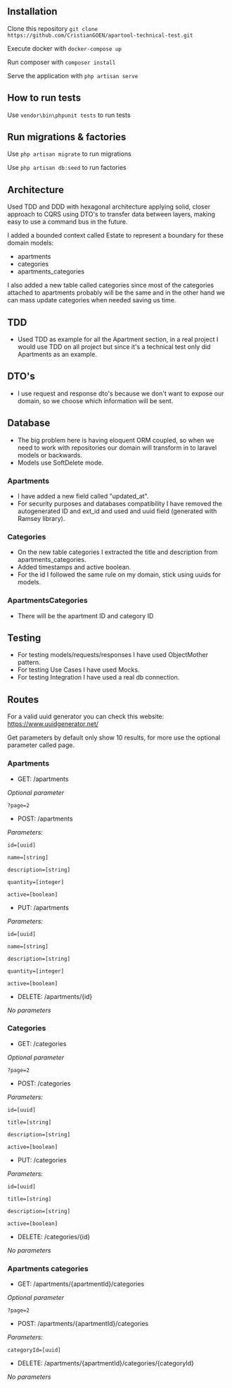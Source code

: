 ## Installation
Clone this repository `git clone https://github.com/CristianGOEN/apartool-technical-test.git`

Execute docker with `docker-compose up`

Run composer with `composer install`

Serve the application with `php artisan serve`

## How to run tests
Use `vendor\bin\phpunit tests` to run tests

## Run migrations & factories
Use `php artisan migrate` to run migrations

Use `php artisan db:seed` to run factories


## Architecture
Used TDD and DDD with hexagonal architecture applying solid, closer approach to CQRS using DTO's to transfer data between layers, making easy to use a command bus in the future.

I added a bounded context called Estate to represent a boundary for these domain models:

- apartments
- categories
- apartments_categories

I also added a new table called categories since most of the categories attached to apartments probably will be the same and in the other hand we can mass update categories when needed saving us time.

## TDD
- Used TDD as example for all the Apartment section, in a real project I would use TDD on all project but since it's a technical test only did Apartments as an example.

## DTO's
- I use request and response dto's because we don't want to expose our domain, so we choose which information will be sent.

## Database
- The big problem here is having eloquent ORM coupled, so when we need to work with repositories our domain will transform in to laravel models or backwards.
- Models use SoftDelete mode.


### Apartments
- I have added a new field called "updated_at".
- For security purposes and databases compatibility I have removed the autogenerated ID and ext_id and used and uuid field (generated with Ramsey library).

### Categories
- On the new table categories I extracted the title and description from apartments_categories.
- Added timestamps and active boolean.
- For the id I followed the same rule on my domain, stick using uuids for models.

### ApartmentsCategories
- There will be the apartment ID and category ID


## Testing
- For testing models/requests/responses I have used ObjectMother pattern.
- For testing Use Cases I have used Mocks.
- For testing Integration I have used a real db connection.

## Routes
For a valid uuid generator you can check this website: https://www.uuidgenerator.net/

Get parameters by default only show 10 results, for more use the optional parameter called page.
### Apartments
- GET: /apartments

_Optional parameter_
```
?page=2
```

- POST: /apartments

_Parameters:_
```
id=[uuid]
```
```
name=[string]
```
```
description=[string]
```
```
quantity=[integer]
```
```
active=[boolean]
```
- PUT: /apartments

_Parameters:_
```
id=[uuid]
```
```
name=[string]
```
```
description=[string]
```
```
quantity=[integer]
```
```
active=[boolean]
```
- DELETE: /apartments/{id}

_No parameters_



### Categories
- GET: /categories

_Optional parameter_
```
?page=2
```

- POST: /categories

_Parameters:_
```
id=[uuid]
```
```
title=[string]
```
```
description=[string]
```
```
active=[boolean]
```
- PUT: /categories

_Parameters:_
```
id=[uuid]
```
```
title=[string]
```
```
description=[string]
```
```
active=[boolean]
```
- DELETE: /categories/{id}

_No parameters_


### Apartments categories
- GET: /apartments/{apartmentId}/categories

_Optional parameter_
```
?page=2
```

- POST: /apartments/{apartmentId}/categories

_Parameters:_
```
categoryId=[uuid]
```

- DELETE: /apartments/{apartmentId}/categories/{categoryId}

_No parameters_

